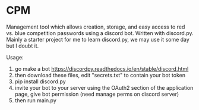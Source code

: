 # CPM

Management tool which allows creation, storage, and easy access to red vs. blue competition passwords using a discord bot. Written with discord.py.
Mainly a starter project for me to learn discord.py, we may use it some day but I doubt it.

Usage:
1. go make a bot https://discordpy.readthedocs.io/en/stable/discord.html
2. then download these files, edit "secrets.txt" to contain your bot token
3. pip install discord.py
4. invite your bot to your server using the OAuth2 section of the application page, give bot permission (need manage perms on discord server)
5. then run main.py
